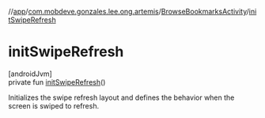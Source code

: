 //[app](../../../index.md)/[com.mobdeve.gonzales.lee.ong.artemis](../index.md)/[BrowseBookmarksActivity](index.md)/[initSwipeRefresh](init-swipe-refresh.md)

# initSwipeRefresh

[androidJvm]\
private fun [initSwipeRefresh](init-swipe-refresh.md)()

Initializes the swipe refresh layout and defines the behavior when the screen is swiped to refresh.
